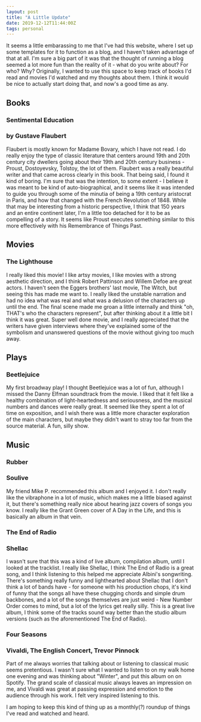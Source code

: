 ```yaml
---
layout: post
title: "A Little Update"
date: 2019-12-12T11:44:00Z
tags: personal
---
```


It seems a little embarassing to me that I've had this website, where I set up some templates for it to function as a blog, and I haven't taken advantage of that at all. I'm sure a big part of it was that the thought of running a blog seemed a lot more fun than the reality of it - what do you write about? For who? Why? Originally, I wanted to use this space to keep track of books I'd read and movies I'd watched and my thoughts about them. I think it would be nice to actually start doing that, and now's a good time as any.

## Books

### Sentimental Education
### by Gustave Flaubert
Flaubert is mostly known for Madame Bovary, which I have not read. I do really enjoy the type of classic literature that centers around 19th and 20th century city dwellers going about their 19th and 20th century business - Proust, Dostoyevsky, Tolstoy, the lot of them. Flaubert was a really beautiful writer and that came across clearly in this book.
That being said, I found it kind of boring. I'm sure that was the intention, to some extent - I believe it was meant to be kind of auto-biographical, and it seems like it was intended to guide you through some of the minutia of being a 19th century aristocrat in Paris, and how that changed with the French Revolution of 1848. While that may be interesting from a historic perspective, I think that 150 years and an entire continent later, I'm a little too detached for it to be as compelling of a story. It seems like Proust executes something similar to this more effectively with his Remembrance of Things Past.

## Movies

### The Lighthouse
I really liked this movie! I like artsy movies, I like movies with a strong aesthetic direction, and I think Robert Pattinson and Willem Defoe are great actors. I haven't seen the Eggers brothers' last movie, The Witch, but seeing this has made me want to. I really liked the unstable narration and had no idea what was real and what was a delusion of the characters up until the end. The final scene made me groan a little internally and think "oh, THAT's who the characters represent", but after thinking about it a little bit I think it was great. Super well done movie, and I really appreciated that the writers have given interviews where they've explained some of the symbolism and unanswered questions of the movie without giving too much away.

## Plays

### Beetlejuice
My first broadway play! I thought Beetlejuice was a lot of fun, although I missed the Danny Elfman soundtrack from the movie. I liked that it felt like a healthy combination of light-heartedness and seriousness, and the musical numbers and dances were really great. It seemed like they spent a lot of time on exposition, and I wish there was a little more character exploration of the main characters, but maybe they didn't want to stray too far from the source material. A fun, silly show.

## Music

### Rubber
### Soulive
My friend Mike P. recommended this album and I enjoyed it. I don't really like the vibraphone in a lot of music, which makes me a little biased against it, but there's something really nice about hearing jazz covers of songs you know. I really like the Grant Green cover of A Day in the Life, and this is basically an album in that vein.

### The End of Radio
### Shellac
I wasn't sure that this was a kind of live album, compilation album, until I looked at the tracklist. I really like Shellac, I think The End of Radio is a great song, and I think listening to this helped me appreciate Albini's songwriting. There's something really funny and lighthearted about Shellac that I don't think a lot of bands have - for someone with his production chops, it's kind of funny that the songs all have these chugging chords and simple drum backbones, and a lot of the songs themselves are just weird - New Number Order comes to mind, but a lot of the lyrics get really silly. This is a great live album, I think some of the tracks sound way better than the studio album versions (such as the aforementioned The End of Radio).

### Four Seasons
### Vivaldi, The English Concert, Trevor Pinnock
Part of me always worries that talking about or listening to classical music seems pretentious. I wasn't sure what I wanted to listen to on my walk home one evening and was thinking about "Winter", and put this album on on Spotify. The grand scale of classical music always leaves an impression on me, and Vivaldi was great at passing expression and emotion to the audience through his work. I felt very inspired listening to this.


I am hoping to keep this kind of thing up as a monthly(?) roundup of things I've read and watched and heard.